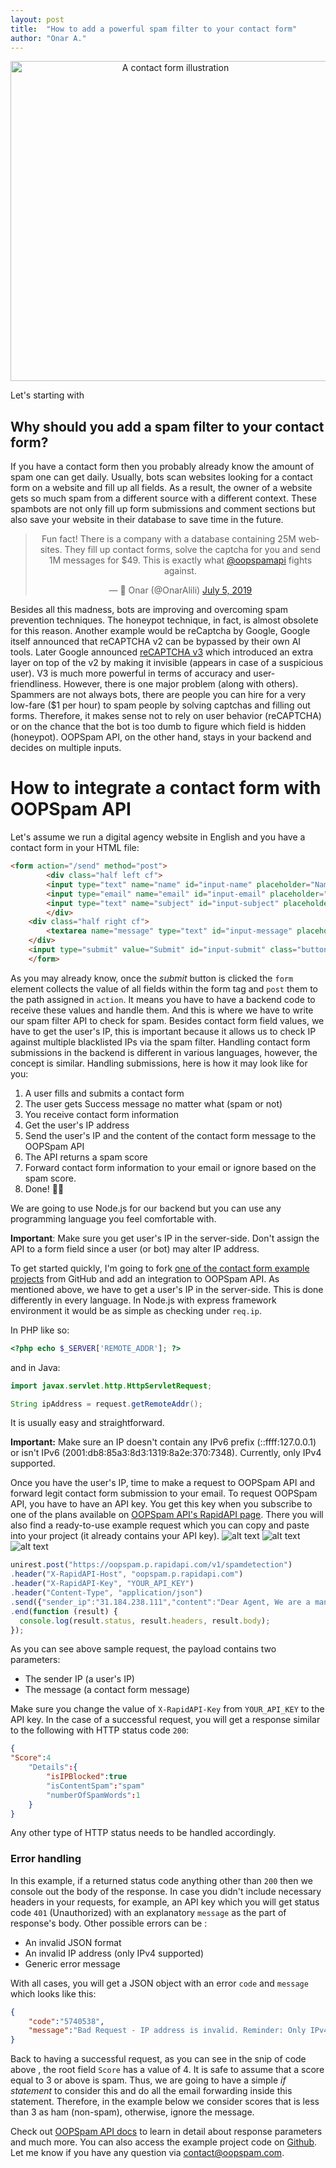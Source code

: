 ```yaml
---
layout: post
title:  "How to add a powerful spam filter to your contact form"
author: "Onar A."
---
```

<center><img width="512" alt="A contact form illustration" src="../assets/howtoaddspamfilter.png"></center>

Let's starting with
## Why should you add a spam filter to your contact form?
If you have a contact form then you probably already know the amount of spam one can get daily. Usually, bots scan websites looking for a contact form on a website and fill up all fields. As a result, the owner of a website gets so much spam from a different source with a different context. These spambots are not only fill up form submissions and comment sections but also save your website in their database to save time in the future.
<center><blockquote class="twitter-tweet"><p lang="en" dir="ltr">Fun fact! There is a company with a database containing 25M websites. They fill up contact forms, solve the captcha for you and send 1M messages for $49. This is exactly what <a href="https://twitter.com/oopspamapi?ref_src=twsrc%5Etfw">@oopspamapi</a> fights against.</p>&mdash; 🐾 Onar (@OnarAlili) <a href="https://twitter.com/OnarAlili/status/1147141090023284736?ref_src=twsrc%5Etfw">July 5, 2019</a></blockquote> <script async src="https://platform.twitter.com/widgets.js" charset="utf-8"></script> </center>

Besides all this madness, bots are improving and overcoming spam prevention techniques. The honeypot technique, in fact, is almost obsolete for this reason. Another example would be reCaptcha by Google, Google itself announced that reCAPTCHA v2 can be bypassed by their own AI tools. Later Google announced [reCAPTCHA v3](https://www.google.com/recaptcha/intro/v3.html) which introduced an extra layer on top of the v2 by making it invisible (appears in case of a suspicious user). V3 is much more powerful in terms of accuracy and user-friendliness. However, there is one major problem (along with others). Spammers are not always bots, there are people you can hire for a very low-fare ($1 per hour) to spam people by solving captchas and filling out forms. Therefore, it makes sense not to rely on user behavior (reCAPTCHA) or on the chance that the bot is too dumb to figure which field is hidden (honeypot). OOPSpam API, on the other hand, stays in your backend and decides on multiple inputs. 
# How to integrate a contact form with OOPSpam API
Let's assume we run a digital agency website in English and you have a contact form in your HTML file:
```html
<form action="/send" method="post">
        <div class="half left cf">
        <input type="text" name="name" id="input-name" placeholder="Name" class="four columns">
        <input type="email" name="email" id="input-email" placeholder="Email address" class="four columns">
        <input type="text" name="subject" id="input-subject" placeholder="Subject" class="four columns">
        </div>
    <div class="half right cf">
        <textarea name="message" type="text" id="input-message" placeholder="Message" class="twelve columns"></textarea>
    </div>
    <input type="submit" value="Submit" id="input-submit" class="button-primary">
    </form>
```
As you may already know, once the _submit_ button is clicked the ```form``` element collects the value of all fields within the form tag and ```post``` them to the path assigned in ```action```. It means you have to have a backend code to receive these values and handle them. And this is where we have to write our spam filter API to check for spam.
Besides contact form field values, we have to get the user's IP, this is important because it allows us to check IP against multiple blacklisted IPs via the spam filter. 
Handling contact form submissions in the backend is different in various languages, however, the concept is similar. Handling submissions, here is how it may look like for you:
1. A user fills and submits a contact form
2. The user gets Success message no matter what (spam or not)
3. You receive contact form information
4. Get the user's IP address
5. Send the user's IP and the content of the contact form message to the OOPSpam API
6. The API returns a spam score
7. Forward contact form information to your email or ignore based on the spam score.
8. Done! 💪🏼

We are going to use Node.js for our backend but you can use any programming language you feel comfortable with. 

**Important**: Make sure you get user's IP in the server-side. Don't assign the API to a form field since a user (or bot) may alter IP address. 

To get started quickly, I'm going to fork [one of the contact form example projects](https://github.com/germancutraro/Contact-Form-nodejs) from GitHub and add an integration to OOPSpam API.
As mentioned above, we have to get a user's IP in the server-side. This is done differently in every language. 
In Node.js with express framework environment it would be as simple as checking under ```req.ip```.

In PHP like so:
```php
<?php echo $_SERVER['REMOTE_ADDR']; ?>
```
and in Java:
```java
import javax.servlet.http.HttpServletRequest;

String ipAddress = request.getRemoteAddr();
```

It is usually easy and straightforward. 

**Important:** Make sure an IP doesn't contain any IPv6 prefix (::ffff:127.0.0.1) or isn't IPv6 (2001:db8:85a3:8d3:1319:8a2e:370:7348). Currently, only IPv4 supported.

Once you have the user's IP, time to make a request to OOPSpam API and forward legit contact form submission to your email. To request OOPSpam API, you have to have an API key. You get this key when you subscribe to one of the plans available on [OOPSpam API's RapidAPI page](https://rapidapi.com/oopspam/api/oopspam-spam-filter). There you will also find a ready-to-use example request which you can copy and paste into your project (it already contains your API key).
	![alt text](../assets/OOPSpamAPI_on_RapidAPI.png "OOPSpam API on RapidAPI marketplace")
    ![alt text](../assets/OOPSpamAPI_Pricing.png "OOPSpam API's Pricing on RapidAPI marketplace")
    ![alt text](../assets/OOPSpamAPI_CodeSnippet.png "OOPSpam API test from browser on RapidAPI marketplace")
    
```javascript
unirest.post("https://oopspam.p.rapidapi.com/v1/spamdetection")
.header("X-RapidAPI-Host", "oopspam.p.rapidapi.com")
.header("X-RapidAPI-Key", "YOUR_API_KEY")
.header("Content-Type", "application/json")
.send({"sender_ip":"31.184.238.111","content":"Dear Agent, We are a manufacturing company which specializes in supplying Aluminum Rod with Zinc Alloy Rod to customers worldwide, based in Japan, Asia.We have been unable to follow up payments effectively for transactions with debtor customers in your country due to our distant locations, thus our reason for requesting for your services representation."})
.end(function (result) {
  console.log(result.status, result.headers, result.body);
});
```
As you can see above sample request, the payload contains two parameters:
- The sender IP (a user's IP)
- The message (a contact form message)

Make sure you change the value of ```X-RapidAPI-Key``` from ```YOUR_API_KEY``` to the API key.
In the case of a successful request, you will get a response similar to the following with HTTP status code ```200```: 
```json
{
"Score":4
    "Details":{
        "isIPBlocked":true
        "isContentSpam":"spam"
        "numberOfSpamWords":1
    }
}
```
Any other type of HTTP status needs to be handled accordingly.
### Error handling
In this example, if a returned status code anything other than ```200``` then we console out the body of the response. In case you didn't include necessary headers in your requests, for example, an API key which you will get status code ```401```  (Unauthorized) with an explanatory ```message``` as the part of response's body. Other possible errors can be :
- An invalid JSON format
- An invalid IP address (only IPv4 supported)
- Generic error message

With all cases, you will get a JSON object with an error ```code``` and ```message``` which looks like this:
```json
{
    "code":"5740538",
    "message":"Bad Request - IP address is invalid. Reminder: Only IPv4 supported."
}
````

Back to having a successful request, as you can see in the snip of code above , the root field ```Score``` has a value of 4. It is safe to assume that a score equal to 3 or above is spam.  Thus, we are going to have a simple _if statement_ to consider this and do all the email forwarding inside this statement. Therefore, in the example below we consider scores that is less than 3 as ham (non-spam), otherwise, ignore the message.
<script src="https://gist.github.com/onaralili/b4d8238f31fff719cb7d845fcba4851b.js"></script>

Check out [OOPSpam API docs](https://rapidapi.com/oopspam/api/oopspam-spam-filter/details) to learn in detail about response parameters and much more.
You can also access the example project code on [Github](https://github.com/OOPSpam/Contact-Form-nodejs). Let me know if you have any question via contact@oopspam.com.
